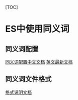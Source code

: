 [TOC]

# ES中使用同义词

## 同义词配置

[同义词配置中文文档](https://www.elastic.co/guide/cn/elasticsearch/guide/current/using-synonyms.html)
[英文最新文档](https://www.elastic.co/guide/en/elasticsearch/reference/7.3/analysis-synonym-tokenfilter.html)

## 同义词文件格式

[格式说明文档](https://www.elastic.co/guide/cn/elasticsearch/guide/current/synonym-formats.html)
